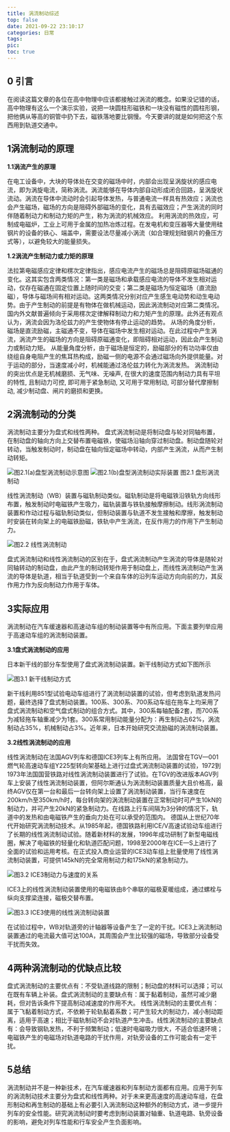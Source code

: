 ```yaml
---
title: 涡流制动综述
top: false
date: 2021-09-22 23:10:17
categories: 日常
tags:
pic:
toc: true
---
```


0 引言
-----
在阅读这篇文章的各位在高中物理中应该都接触过涡流的概念。如果没记错的话，高中物理有这么一个演示实验，说把一块圆柱形磁铁和一块没有磁性的圆柱形钢，把他俩从等高的铜管中扔下去，磁铁落地要比钢慢。今天要讲的就是如何把这个东西用到轨道交通中。

**1涡流制动的原理**
-----

**1.1涡流产生的原理**

在电工设备中，大块的导体处在交变的磁场中时，内部会出现呈涡旋状的感应电流，即为涡旋电流，简称涡流。涡流能够在导体内部自动形成闭合回路，呈涡旋状流动。涡流在导体中流动时会引起导体发热，与普通电流一样具有热效应；涡流也会产生磁场，磁场的方向是阻碍外部磁场的变化，具有去磁效应；产生涡流的同时伴随着制动力和制动力矩的产生，称为涡流的机械效应。
利用涡流的热效应，可制成电磁炉，工业上可用于金属的加热冶炼过程。在发电机和变压器等大量使用硅钢片的设备的铁心、端盖中，需要设法尽量减小涡流（如合理规划硅钢片的叠压方式等），以避免较大的能量损失。

**1.2涡流产生制动力或力矩的原理**

法拉第电磁感应定律和楞次定律指出，感应电流产生的磁场总是阻碍原磁场磁通的变化。这其实包含两类情况：第一类是磁场和承载感应电流的导体不发生相对运动，仅存在磁通在固定位置上随时间的交变；第二类是磁场为恒定磁场（直流励磁），导体与磁场间有相对运动。这两类情况分别对应产生感生电动势和动生电动势。由于产生制动的前提是有物体在做机械运动，因此涡流制动对应第二类情况。
国内外文献普遍倾向于采用楞次定律解释制动力和力矩产生的原理。此外还有观点认为，涡流会因为洛伦兹力的产生使物体有停止运动的趋势。
从场的角度分析，磁场是直流励磁，主磁通不变，导体在磁场中发生相对运动。在此过程中产生涡流，涡流产生的磁场的方向是阻碍原磁通变化，即阻碍相对运动，因此会产生制动力或制动力矩。
从能量角度分析，由于磁场是恒定的，励磁部分的有功功率仅由绕组自身电阻产生的焦耳热构成，励磁一侧的电源不会通过磁场向外提供能量。对于运动的部分，当速度减小时，机械能通过洛伦兹力转化为涡流发热。
涡流制动的突出优点是无机械磨损、无气味、无噪声, 在很大的速度范围内制动力具有平坦的特性, 且制动力可控, 即可用于紧急制动, 又可用于常用制动, 可部分替代摩擦制动, 减少制动盘、闸片的磨损和更换。 

**2涡流制动的分类**
-----
涡流制动主要分为盘式和线性两种。
盘式涡流制动是将制动盘与轮对同轴布置，在制动盘的轴向方向上交替布置电磁铁，使磁场沿轴向穿过制动盘。制动盘随轮对转动，当触发制动时，制动盘在轴向恒定磁场中转动，内部产生涡流，从而产生制动转矩。

![图2.1(a)盘型涡流制动示意图](/images/2021/涡流制动综述/图2.1(a)盘型涡流制动示意图.png)
![图2.1(b)盘型涡流制动实际装置](/images/2021/涡流制动综述/图2.1(b)盘型涡流制动实际装置.jpg)
图2.1 盘形涡流制动

线性涡流制动（WB）装置与磁轨制动类似。磁轨制动是将电磁铁沿铁轨方向线形布置，触发制动时电磁铁产生吸力，磁轨装置与铁轨接触摩擦制动。线形涡流制动装置和作动过程与磁轨制动类似，但制动装置与轨道不发生接触和摩擦，触发制动时安装在转向架上的电磁铁励磁，铁轨中产生涡流，在反作用力的作用下产生制动力。

![图2.2 线性涡流制动](/images/2021/涡流制动综述/2.2线性涡流制动.png)

盘式涡流制动和线性涡流制动的区别在于，盘式涡流制动产生涡流的导体是随轮对同轴转动的制动盘，由此产生的制动转矩作用于制动盘上，而线性涡流制动产生涡流的导体是轨道，相当于轨道受到一个来自车体的沿列车运动方向向前的力，其反作用力作为反向制动力作用于车体。

**3实际应用**
-----
涡流制动在汽车缓速器和高速动车组的制动装置等中有所应用。下面主要列举应用于高速动车组的涡流制动装置。

**3.1盘式涡流制动的应用**

日本新干线的部分车型使用了盘式涡流制动装置。新干线制动方式如下图所示

![图3.1 新干线制动方式](/images/2021/涡流制动综述/3.1新干线制动方式.png)

新干线利用851型试验电动车组进行了涡流制动装置的试验，但考虑到轨道发热问题，最终选择了盘式制动装置。100系、300系、700系动车组在拖车上均采用了盘式涡流制动和空气盘式制动的组合方式。其中，300系每轴配备2套，而700系为减轻拖车轴重减少为1套。300系常用制动能量分配为：再生制动占62%，涡流制动占35%，机械制动占3%。近年来，日本开始研究交流励磁的涡流制动装置。

**3.2线性涡流制动的应用**

线性涡流制动在法国AGV列车和德国ICE3列车上有所应用。
法国曾在TGV—001燃气轮高速动车组Y225型转向架基础上进行过盘式涡流制动装置的试验，1972到1973年法国国营铁路对线性涡流制动装置进行了试验。在TGV的改进版本AGV列车上安装了线性涡流制动装置，但阿尔斯通认为涡流制动装置质量大且价格高，最终AGV仅在第一台和最后一台转向架上设置了涡流制动装置，当行车速度在200km/h至350km/h时，每台转向架的涡流制动装置在正常制动时可产生10kN的制动力，并可产生20kN的紧急制动力。在线路上行车间隔为3分钟的情况下，轨道中的发热和由电磁铁产生的垂向力处在可以承受的范围内。
德国从上世纪70年代开始研究涡流制动技术。从1985年起，德国铁路利用ICE/V高速试验动车组进行了长期的线性涡流制动试验。随着新材料的发展，1996年成功研制了新型电磁线圈，解决了电磁铁的轻量化和轨道匹配问题，1998至2000年在ICE—S上进行了全面的试验和运用考核。在正式投入商业运营的ICE3动车组上批量使用了线性涡流制动装置，可提供145kN的完全常用制动力和175kN的紧急制动力。

![图3.2 ICE3制动力与速度的关系](/images/2021/涡流制动综述/3.2ICE3制动力与速度的关系.png)

ICE3上的线性涡流制动装置使用的电磁铁由8个串联的磁极夏暖组成，通过螺栓与纵向支撑梁连接，磁极交替布置。

![图3.3 ICE3使用的线性涡流制动装置](/images/2021/涡流制动综述/3.3ICE3使用的线性涡流制动装置.jpg)

在试验过程中，WB对轨道旁的计轴器等设备产生了一定的干扰。ICE3上涡流制动装置通过的电流最大值可达100A，其周围会产生比较强的磁场，导致部分设备受干扰而失效。

**4两种涡流制动的优缺点比较**
-----
盘式涡流制动的主要优点有：不受轨道线路的限制；制动盘的材料可以选择；可以在既有车辆上补装。盘式涡流制动的主要缺点有：属于黏着制动，虽然可减少磨耗，但对告诉条件下提高制动减速度的作用不大。
线性涡流制动的主要优点有：属于飞黏着制动方式，不依赖于轮轨黏着系数；可产生较大的制动力，减小制动距离，适用于高速；相比于磁轨制动不会对轨道产生冲击。线性涡流制动的主要缺点有：会导致钢轨发热，不利于频繁制动；低速时电磁吸力很大，不适合低速环境；电磁铁产生的电磁场对轨道电路的干扰作用，对轨旁设备的工作可能会有一定干扰。

**5总结**
-----
涡流制动并不是一种新技术，在汽车缓速器和列车制动方面都有应用。应用于列车的涡流制动技术主要分为盘式和线性两种。对于未来更高速度的高速动车组，在盘形制动和再生制动的基础上有必要引入涡流制动这种额外的制动方式，进一步提升列车的安全性能。研究涡流制动时要考虑到制动装置对轴重、轨道电路、轨旁设备的影响，避免对列车性能和行车安全产生负面影响。
